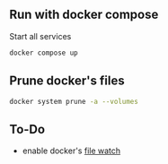 ## Run with docker compose

Start all services
```bash
docker compose up
```

## Prune docker's files
```bash
docker system prune -a --volumes
```


## To-Do
- enable docker's [file watch](https://docs.docker.com/compose/how-tos/file-watch/)

